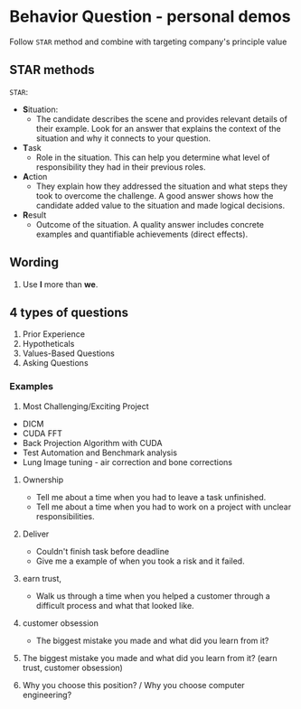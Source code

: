 # Behavior Question - personal demos

Follow `STAR` method and combine with targeting company's principle value

## STAR methods
`STAR`:
* **S**ituation:
    * The candidate describes the scene and provides relevant details of their example. Look for an answer that explains the context of the situation and why it connects to your question. 
* **T**ask
    * Role in the situation. This can help you determine what level of responsibility they had in their previous roles. 
* **A**ction
    * They explain how they addressed the situation and what steps they took to overcome the challenge. A good answer shows how the candidate added value to the situation and made logical decisions.
* **R**esult
    * Outcome of the situation. A quality answer includes concrete examples and quantifiable achievements (direct effects).

## Wording
1. Use **I** more than **we**.

## 4 types of questions
1. Prior Experience
2. Hypotheticals
3. Values-Based Questions
4. Asking Questions

### Examples

1. Most Challenging/Exciting Project

* DICM
* CUDA FFT
* Back Projection Algorithm with CUDA
* Test Automation and Benchmark analysis  
* Lung Image tuning - air correction and bone corrections

1. Ownership
    * Tell me about a time when you had to leave a task unfinished.
    * Tell me about a time when you had to work on a project with unclear responsibilities.

1. Deliver
    * Couldn't finish task before deadline
    * Give me a example of when you took a risk and it failed.

1. earn trust, 
    * Walk us through a time when you helped a customer through a difficult process and what that looked like.

1. customer obsession
    * The biggest mistake you made and what did you learn from it?


4. The biggest mistake you made and what did you learn from it? (earn trust, customer obsession)

5. Why you choose this position? / Why you choose computer engineering?

